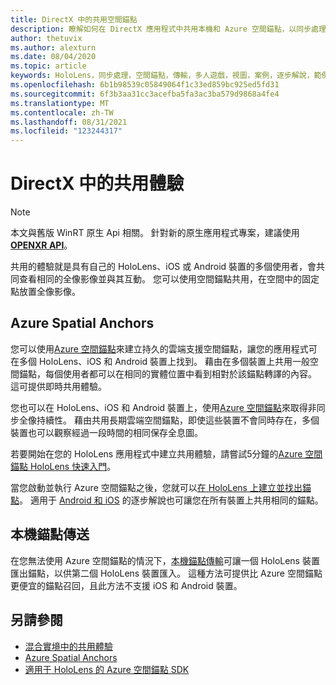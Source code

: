 ```yaml
---
title: DirectX 中的共用空間錨點
description: 瞭解如何在 DirectX 應用程式中共用本機和 Azure 空間錨點，以同步處理兩個 HoloLens 裝置。
author: thetuvix
ms.author: alexturn
ms.date: 08/04/2020
ms.topic: article
keywords: HoloLens，同步處理，空間錨點，傳輸，多人遊戲，視圖，案例，逐步解說，範例程式碼，azure，azure 空間錨點，ASA
ms.openlocfilehash: 6b1b98539c05849064f1c33ed859bc925ed5fd31
ms.sourcegitcommit: 6f3b3aa31cc3acefba5fa3ac3ba579d9868a4fe4
ms.translationtype: MT
ms.contentlocale: zh-TW
ms.lasthandoff: 08/31/2021
ms.locfileid: "123244317"
---
```

<!--Unity Note: No Unity specific content in this article. -->
# <a name="shared-experiences-in-directx"></a>DirectX 中的共用體驗

> [!NOTE]
> 本文與舊版 WinRT 原生 Api 相關。  針對新的原生應用程式專案，建議使用 **[OPENXR API](../native/openxr-getting-started.md)**。

共用的體驗就是具有自己的 HoloLens、iOS 或 Android 裝置的多個使用者，會共同查看相同的全像影像並與其互動。 您可以使用空間錨點共用，在空間中的固定點放置全像影像。

## <a name="azure-spatial-anchors"></a>Azure Spatial Anchors

您可以使用<a href="/azure/spatial-anchors/overview" target="_blank">Azure 空間錨點</a>來建立持久的雲端支援空間錨點，讓您的應用程式可在多個 HoloLens、iOS 和 Android 裝置上找到。  藉由在多個裝置上共用一般空間錨點，每個使用者都可以在相同的實體位置中看到相對於該錨點轉譯的內容。  這可提供即時共用體驗。

您也可以在 HoloLens、iOS 和 Android 裝置上，使用<a href="/azure/spatial-anchors/overview" target="_blank">Azure 空間錨點</a>來取得非同步全像持續性。  藉由共用長期雲端空間錨點，即使這些裝置不會同時存在，多個裝置也可以觀察經過一段時間的相同保存全息圖。

若要開始在您的 HoloLens 應用程式中建立共用體驗，請嘗試5分鐘的<a href="/azure/spatial-anchors/quickstarts/get-started-hololens" target="_blank">Azure 空間錨點 HoloLens 快速入門</a>。

當您啟動並執行 Azure 空間錨點之後，您就可以<a href="/azure/spatial-anchors/concepts/create-locate-anchors-cpp-winrt" target="_blank">在 HoloLens 上建立並找出錨點</a>。  適用于 <a href="/azure/spatial-anchors/create-locate-anchors-overview" target="_blank">Android 和 iOS</a> 的逐步解說也可讓您在所有裝置上共用相同的錨點。

## <a name="local-anchor-transfers"></a>本機錨點傳送

在您無法使用 Azure 空間錨點的情況下，[本機錨點傳輸](../../out-of-scope/local-anchor-transfers-in-directx.md)可讓一個 HoloLens 裝置匯出錨點，以供第二個 HoloLens 裝置匯入。  這種方法可提供比 Azure 空間錨點更便宜的錨點召回，且此方法不支援 iOS 和 Android 裝置。

## <a name="see-also"></a>另請參閱

* [混合實境中的共用體驗](shared-experiences-in-mixed-reality.md)
* <a href="/azure/spatial-anchors" target="_blank">Azure Spatial Anchors</a>
* <a href="/cpp/api/spatial-anchors/winrt/" target="_blank">適用于 HoloLens 的 Azure 空間錨點 SDK</a>